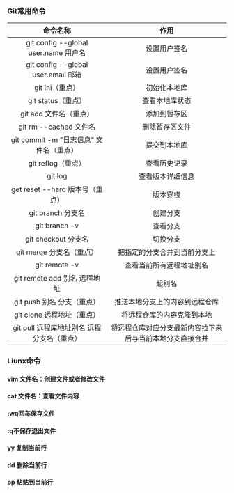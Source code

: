 ### Git常用命令



|                  命令名称                  |                           作用                           |
| :----------------------------------------: | :------------------------------------------------------: |
|    git config --global user.name 用户名    |                       设置用户签名                       |
|    git config --global user.email 邮箱     |                       设置用户签名                       |
|              git ini（重点）               |                       初始化本地库                       |
|             git status（重点）             |                      查看本地库状态                      |
|           git add 文件名（重点）           |                       添加到暂存区                       |
|           git rm --cached 文件名           |                      删除暂存区文件                      |
|  git commit -m "日志信息" 文件名（重点）   |                       提交到本地库                       |
|             git reflog（重点）             |                       查看历史记录                       |
|                  git log                   |                     查看版本详细信息                     |
|      get reset --hard 版本号（重点）       |                         版本穿梭                         |
|             git branch 分支名              |                         创建分支                         |
|               git branch -v                |                         查看分支                         |
|            git checkout 分支名             |                         切换分支                         |
|          git merge 分支名（重点）          |               把指定的分支合并到当前分支上               |
|               git remote -v                |                 查看当前所有远程地址别名                 |
|        git remote add 别名 远程地址        |                          起别名                          |
|         git push 别名 分支（重点）         |              推送本地分支上的内容到远程仓库              |
|         git clone 远程地址（重点）         |                将远程仓库的内容克隆到本地                |
| git pull 远程库地址别名 远程分支名（重点） | 将远程仓库对应分支最新内容拉下来后与当前本地分支直接合并 |

### Liunx命令

#### vim 文件名：创建文件或者修改文件

#### cat 文件名：查看文件内容

#### :wq回车保存文件

#### :q不保存退出文件

#### yy 复制当前行

#### dd 删除当前行

#### pp 粘贴到当前行

